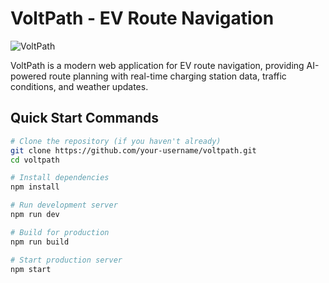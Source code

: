 # VoltPath - EV Route Navigation

![VoltPath](https://hebbkx1anhila5yf.public.blob.vercel-storage.com/Screenshot%202025-04-04%20at%2011.32.17%E2%80%AFPM-smk5IO1ZopVHFpvQ43TSF1dTUOs5Bc.png)

VoltPath is a modern web application for EV route navigation, providing AI-powered route planning with real-time charging station data, traffic conditions, and weather updates.

## Quick Start Commands

```bash
# Clone the repository (if you haven't already)
git clone https://github.com/your-username/voltpath.git
cd voltpath

# Install dependencies
npm install

# Run development server
npm run dev

# Build for production
npm run build

# Start production server
npm start